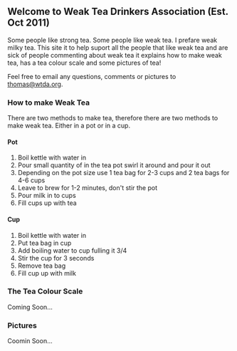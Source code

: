 ## Welcome to Weak Tea Drinkers Association (Est. Oct 2011)

Some people like strong tea. Some people like weak tea. I prefare weak milky tea. This site it to help suport all the people that like weak tea and are sick of people commenting about weak tea it explains how to make weak tea, has a tea colour scale and some pictures of tea!

Feel free to email any questions, comments or pictures to thomas@wtda.org. 

### How to make Weak Tea
There are two methods to make tea, therefore there are two methods to make weak tea. Either in a pot or in a cup. 

#### Pot
1. Boil kettle with water in
1. Pour small quantity of in the tea pot swirl it around and pour it out
1. Depending on the pot size use 1 tea bag for 2-3 cups and 2 tea bags for 4-6 cups
1. Leave to brew for 1-2 minutes, don't stir the pot
1. Pour milk in to cups
1. Fill cups up with tea 

#### Cup
1. Boil kettle with water in
1. Put tea bag in cup
1. Add boiling water to cup fulling it 3/4
1. Stir the cup for 3 seconds
1. Remove tea bag
1. Fill cup up with milk 

### The Tea Colour Scale
Coming Soon...

### Pictures
Coomin Soon...
